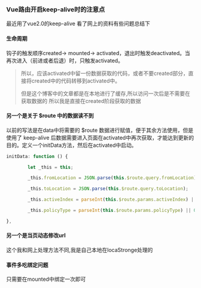 ### Vue路由开启keep-alive时的注意点

最近用了vue2.0的keep-alive  看了网上的资料有些问题总结下

#### 生命周期

钩子的触发顺序created-> mounted-> activated，退出时触发deactivated。当再次进入（前进或者后退）时，只触发activated。

<blockquote class="tip">
所以，应该activated中留一份数据获取的代码，或者不要created部分，直接将created中的代码转移到activated中。

但是这个博客中的文章都是在本地进行了缓存,所以访问一次后是不需要在获取数据的 所以我是直接在created阶段获取的数据
</blockquote>

#### 另一个是关于 $route 中的数据读不到

以前的写法是在data中将需要的 $route 数据进行赋值，便于其余方法使用，但是使用了 keep-alive 后数据需要进入页面在activated中再次获取，才能达到更新的目的。定义一个initData方法，然后在activated中启动。

```js
initData: function () {

        let _this = this;

        _this.fromLocation = JSON.parse(this.$route.query.fromLocation);

        _this.toLocation = JSON.parse(this.$route.query.toLocation);

        _this.activeIndex = parseInt(this.$route.params.activeIndex) || 0;

        _this.policyType = parseInt(this.$route.params.policyType) || 0;

},
```
#### 另一个是当页动态修改url

这个我和网上处理方法不同,我是自己本地在locaStronge处理的

#### 事件多吃绑定问题

只需要在mounted中绑定一次即可
